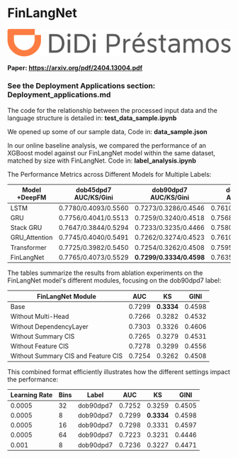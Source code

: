 # FinLangNet
<img src="pic/logo.png" alt="Didi" title="Didi">

**Paper: https://arxiv.org/pdf/2404.13004.pdf**

### See the Deployment Applications section: Deployment_applications.md
The code for the relationship between the processed input data and the language structure is detailed in: **test_data_sample.ipynb**

We opened up some of our sample data, Code in: **data_sample.json**

In our online baseline analysis, we compared the performance of an XGBoost model against our FinLangNet model within the same dataset, matched by size with FinLangNet. Code in: **label_analysis.ipynb**

The Performance Metrics across Different Models for Multiple Labels: 

| Model  +DeepFM | dob45dpd7 AUC/KS/Gini | **dob90dpd7 AUC/KS/Gini** | dob90dpd30 AUC/KS/Gini | dob120dpd7 AUC/KS/Gini | dob120dpd30 AUC/KS/Gini | dob180dpd7 AUC/KS/Gini | dob180dpd30 AUC/KS/Gini |
|-------------|-----------------------|---------------------------|------------------------|------------------------|-------------------------|------------------------|------------------------|
| LSTM        | 0.7780/0.4093/0.5560  | 0.7273/0.3286/0.4546       | 0.7610/0.3809/0.5221   | 0.7101/0.3021/0.4203   | 0.7362/0.3433/0.4725    | 0.6927/0.2776/0.3854   | 0.7098/0.3043/0.4196   |
| GRU         | 0.7756/0.4041/0.5513  | 0.7259/0.3240/0.4518       | 0.7568/0.3716/0.5136   | 0.7093/0.3005/0.4185   | 0.7337/0.3357/0.4674    | 0.6906/0.2744/0.3813   | 0.7062/0.2975/0.4123   |
| Stack GRU   | 0.7647/0.3844/0.5294  | 0.7233/0.3235/0.4466       | 0.7580/0.3771/0.5160   | 0.7071/0.3002/0.4142   | 0.7348/0.3416/0.4697    | 0.6893/0.2740/0.3785   | 0.7062/0.2995/0.4124   |
| GRU_Attention   | 0.7745/0.4040/0.5491  | 0.7262/0.3274/0.4523       | 0.7610/0.3816/0.5221   | 0.7088/0.3017/0.4176   | 0.7367/0.3444/0.4735    | 0.6914/0.2745/0.3828   | 0.7098/0.3030/0.4195   |
| Transformer | 0.7725/0.3982/0.5450  | 0.7254/0.3262/0.4508       | 0.7595/0.3798/0.5191   | 0.7097/0.3012/0.4194   | 0.7376/0.3454/0.4752    | 0.6930/0.2782/0.3859   | 0.7119/0.3067/0.4238   |
| FinLangNet  | 0.7765/0.4073/0.5529  | **0.7299/0.3334/0.4598**   | 0.7635/0.3865/0.5269   | 0.7140/0.3091/0.4279   | 0.7413/0.3516/0.4826    | 0.6971/0.2851/0.3942   | 0.7157/0.3138/0.4313   |


The tables summarize the results from ablation experiments on the FinLangNet model's different modules, focusing on the dob90dpd7 label:

| FinLangNet Module                                   | AUC    | KS     | GINI   |
|-----------------------------------------|--------|--------|--------|
| Base           | 0.7299 | **0.3334** | 0.4598 |
| Without Multi-Head           | 0.7266 | 0.3282 | 0.4532 |
| Without DependencyLayer      | 0.7303 | 0.3326 | 0.4606 |
| Without Summary ClS                          | 0.7265 | 0.3279 | 0.4531 |
| Without Feature ClS                          | 0.7278 | 0.3299 | 0.4556 |
| Without Summary ClS and Feature ClS         | 0.7254 | 0.3262 | 0.4508 |

This combined format efficiently illustrates how the different settings impact the performance:

| Learning Rate | Bins | Label     | AUC    | KS     | GINI   |
|---------------|------|-----------|--------|--------|--------|
| 0.0005        | 32   | dob90dpd7 | 0.7252 | 0.3259 | 0.4505 |
| 0.0005        | 8    | dob90dpd7 | 0.7299 | **0.3334** | 0.4598 |
| 0.0005        | 16   | dob90dpd7 | 0.7298 | 0.3331 | 0.4597 |
| 0.0005        | 64   | dob90dpd7 | 0.7223 | 0.3231 | 0.4446 |
| 0.001         | 8    | dob90dpd7 | 0.7236 | 0.3227 | 0.4471 |


